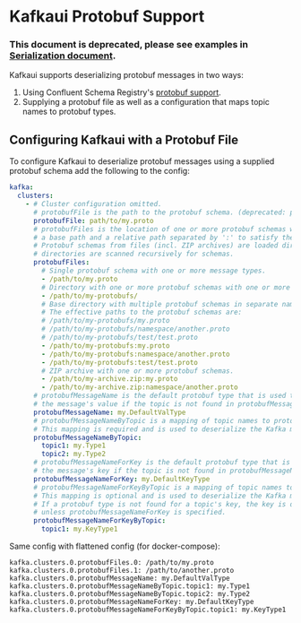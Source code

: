 # Kafkaui Protobuf Support

### This document is deprecated, please see examples in [Serialization document](Serialization.md).

Kafkaui supports deserializing protobuf messages in two ways:
1. Using Confluent Schema Registry's [protobuf support](https://docs.confluent.io/platform/current/schema-registry/serdes-develop/serdes-protobuf.html).
2. Supplying a protobuf file as well as a configuration that maps topic names to protobuf types.

## Configuring Kafkaui with a Protobuf File

To configure Kafkaui to deserialize protobuf messages using a supplied protobuf schema add the following to the config:
```yaml
kafka:
  clusters:
    - # Cluster configuration omitted.
      # protobufFile is the path to the protobuf schema. (deprecated: please use "protobufFiles")
      protobufFile: path/to/my.proto
      # protobufFiles is the location of one or more protobuf schemas which can optionally consist of
      # a base path and a relative path separated by ':' to satisfy the naming conventions in the schemas.
      # Protobuf schemas from files (incl. ZIP archives) are loaded directly,
      # directories are scanned recursively for schemas.
      protobufFiles:
        # Single protobuf schema with one or more message types.
        - /path/to/my.proto
        # Directory with one or more protobuf schemas with one or more message types.
        - /path/to/my-protobufs/
        # Base directory with multiple protobuf schemas in separate namespaces.
        # The effective paths to the protobuf schemas are:
        # /path/to/my-protobufs/my.proto
        # /path/to/my-protobufs/namespace/another.proto
        # /path/to/my-protobufs/test/test.proto
        - /path/to/my-protobufs:my.proto
        - /path/to/my-protobufs:namespace/another.proto
        - /path/to/my-protobufs:test/test.proto
        # ZIP archive with one or more protobuf schemas.
        - /path/to/my-archive.zip:my.proto
        - /path/to/my-archive.zip:namespace/another.proto
      # protobufMessageName is the default protobuf type that is used to deserialize
      # the message's value if the topic is not found in protobufMessageNameByTopic.
      protobufMessageName: my.DefaultValType
      # protobufMessageNameByTopic is a mapping of topic names to protobuf types.
      # This mapping is required and is used to deserialize the Kafka message's value.
      protobufMessageNameByTopic:
        topic1: my.Type1
        topic2: my.Type2
      # protobufMessageNameForKey is the default protobuf type that is used to deserialize
      # the message's key if the topic is not found in protobufMessageNameForKeyByTopic.
      protobufMessageNameForKey: my.DefaultKeyType
      # protobufMessageNameForKeyByTopic is a mapping of topic names to protobuf types.
      # This mapping is optional and is used to deserialize the Kafka message's key.
      # If a protobuf type is not found for a topic's key, the key is deserialized as a string,
      # unless protobufMessageNameForKey is specified.
      protobufMessageNameForKeyByTopic:
        topic1: my.KeyType1
```

Same config with flattened config (for docker-compose):

```text
kafka.clusters.0.protobufFiles.0: /path/to/my.proto
kafka.clusters.0.protobufFiles.1: /path/to/another.proto
kafka.clusters.0.protobufMessageName: my.DefaultValType
kafka.clusters.0.protobufMessageNameByTopic.topic1: my.Type1
kafka.clusters.0.protobufMessageNameByTopic.topic2: my.Type2
kafka.clusters.0.protobufMessageNameForKey: my.DefaultKeyType
kafka.clusters.0.protobufMessageNameForKeyByTopic.topic1: my.KeyType1
```
